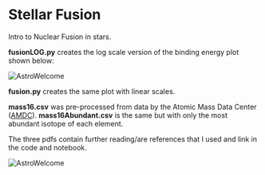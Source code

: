 # Stellar Fusion

Intro to Nuclear Fusion in stars.

**fusionLOG.py** creates the log scale version of the binding energy plot shown below:

![AstroWelcome](bindingEnergyLog.gif)

**fusion.py** creates the same plot with linear scales.

**mass16.csv** was pre-processed from data by the Atomic Mass Data Center ([AMDC](http://amdc.impcas.ac.cn/filel.html)).
**mass16Abundant.csv** is the same but with only the most abundant isotope of each element.

The three pdfs contain further reading/are references that I used and link in the code and notebook.

![AstroWelcome](ppCoulombBarrier.png)
